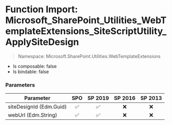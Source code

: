 # Function Import: Microsoft_SharePoint_Utilities_WebTemplateExtensions_SiteScriptUtility_ApplySiteDesign

> Namespace: Microsoft.SharePoint.Utilities.WebTemplateExtensions

- Is composable: false
- Is bindable: false

### Parameters

Parameter | SPO | SP 2019 | SP 2016 | SP 2013
----------|:---:|:-------:|:-------:|:-------:
siteDesignId (Edm.Guid) | ✅ | ✅ | ❌ | ❌
webUrl (Edm.String) | ✅ | ✅ | ❌ | ❌